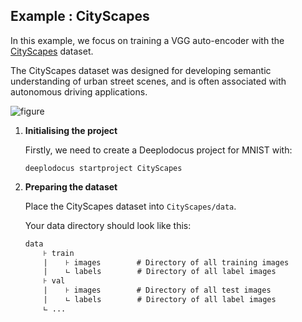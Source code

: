 ## Example : CityScapes

In this example, we focus on training a VGG auto-encoder with the [CityScapes](https://www.cityscapes-dataset.com/) dataset. 

The CityScapes dataset was designed for developing semantic understanding of urban street scenes, and is often associated with autonomous driving applications. 

![figure](https://github.com/Deeplodocus/deeplodocus/blob/master/docs/figures/cityscapes.png)

1. **Initialising the project**

    Firstly, we need to create a Deeplodocus project for MNIST with:

    ```
    deeplodocus startproject CityScapes
    ```
    
2. **Preparing the dataset**

    Place the CityScapes dataset into `CityScapes/data`.
    
    Your data directory should look like this:
    
    ```txt
    data
        ⊦ train
        |    ⊦ images        # Directory of all training images
        |    ∟ labels        # Directory of all label images
        ⊦ val
        |    ⊦ images        # Directory of all test images
        |    ∟ labels        # Directory of all label images
        ∟ ...
    ```

